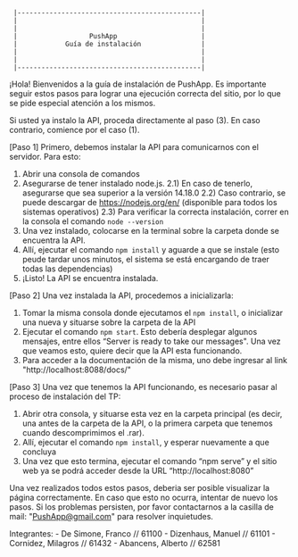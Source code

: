      |----------------------------------------------|
     |                                              |
     |                                              |
     |                  PushApp                     |
     |            Guía de instalación               |
     |                                              |
     |                                              |
     |----------------------------------------------|

¡Hola! Bienvenidos a la guía de instalación de PushApp. Es importante seguir estos
pasos para lograr una ejecución correcta del sitio, por lo que se pide especial
atención a los mismos.

Si usted ya instalo la API, proceda directamente al paso (3). En caso contrario,
comience por el caso (1).

[Paso 1] Primero, debemos instalar la API para comunicarnos con el servidor. Para esto:

1) Abrir una consola de comandos
2) Asegurarse de tener instalado node.js.
	2.1) En caso de tenerlo, asegurarse que sea superior a la versión 14.18.0
	2.2) Caso contrario, se puede descargar de https://nodejs.org/en/ 
	(disponible para todos los sistemas operativos)
	2.3) Para verificar la correcta instalación, correr en la consola el
	comando ```node --version```
3) Una vez instalado, colocarse en la terminal sobre la carpeta donde se encuentra
la API. 
4) Allí, ejecutar el comando ```npm install``` y aguarde a que se 
instale (esto peude tardar unos minutos, el sistema se está encargando de traer
todas las dependencias)
5) ¡Listo! La API se encuentra instalada.

[Paso 2] Una vez instalada la API, procedemos a inicializarla:

1)  Tomar la misma consola donde ejecutamos el ```npm install```, o inicializar una nueva y situarse sobre la carpeta de la API
2) Ejecutar el comando ```npm start```. Esto debería desplegar algunos mensajes, entre ellos “Server is ready to take our messages". Una vez que veamos esto, quiere decir que la API esta funcionando.
3) Para acceder a la documentación de la misma, uno debe ingresar al link "http://localhost:8088/docs/"

[Paso 3] Una vez que tenemos la API funcionando, es necesario pasar al proceso de instalación del TP:
1) Abrir otra consola, y situarse esta vez en la carpeta principal (es decir, una antes de la carpeta de la API, o la primera carpeta que tenemos cuando descomprimimos el .rar).
2) Allí, ejecutar el comando ```npm install```, y esperar nuevamente a que concluya
3) Una vez que esto termina, ejecutar el comando “npm serve” y el sitio web ya se podrá acceder desde la URL “http://localhost:8080”

Una vez realizados todos estos pasos, deberia ser posible visualizar la 
página correctamente. En caso que esto no ocurra, intentar de nuevo los pasos.
Si los problemas persisten, por favor contactarnos a la casilla de mail:
"PushApp@gmail.com" para resolver inquietudes.



Integrantes:
	- De Simone, Franco // 61100
	- Dizenhaus, Manuel // 61101
	- Cornidez, Milagros // 61432
	- Abancens, Alberto // 62581
